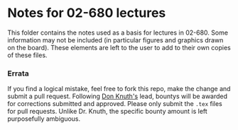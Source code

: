 # Notes for 02-680 lectures

This folder contains the notes used as a basis for lectures in 02-680. 
Some information may not be included (in particular figures and graphics drawn on the board). 
These elements are left to the user to add to their own copies of these files. 

### Errata

If you find a logical mistake, feel free to fork this repo, make the change and submit a pull request. 
Following [Don Knuth's](https://en.wikipedia.org/wiki/Knuth_reward_check) lead, bountys will be awarded for corrections submitted and approved. 
Please only submit the `.tex` files for pull requests. 
Unlike Dr. Knuth, the specific bounty amount is left purposefully ambiguous. 